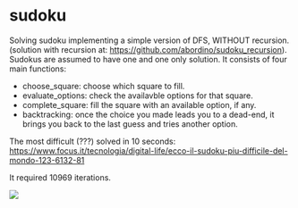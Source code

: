 # sudoku
Solving sudoku implementing a simple version of DFS, WITHOUT recursion. (solution with recursion at: https://github.com/abordino/sudoku_recursion).
Sudokus are assumed to have one and one only solution. It consists of four main functions:
- choose_square: choose which square to fill.
- evaluate_options: check the availavble options for that square.
- complete_square: fill the square with an available option, if any.
- backtracking: once the choice you made leads you to a dead-end, it brings you back to the last guess and tries another option.

The most difficult (???) solved in 10 seconds: https://www.focus.it/tecnologia/digital-life/ecco-il-sudoku-piu-difficile-del-mondo-123-6132-81

It required 10969 iterations.

![](https://www.focus.it/site_stored/imgs/0001/011/sudokuinkala.630x360.jpg)
